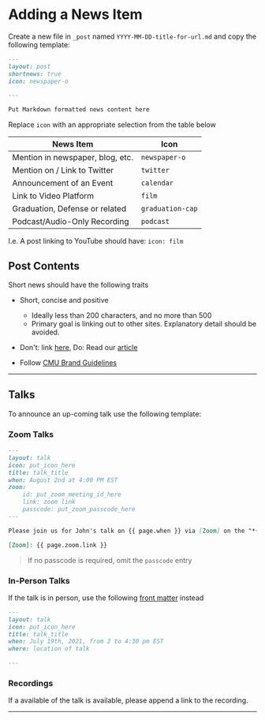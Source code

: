 # Adding a News Item

Create a new file in `_post` named `YYYY-MM-DD-title-for-url.md` and copy the following template:

```markdown
---
layout: post
shortnews: true
icon: newspaper-o

---

Put Markdown formatted news content here
```

Replace `icon` with an appropriate selection from the table below

| News Item                         | Icon              |
|-----------------------------------|-------------------|
| Mention in newspaper, blog, etc.  | `newspaper-o`     |
| Mention on / Link to Twitter      | `twitter`         |
| Announcement of an Event          | `calendar`        |
| Link to Video Platform            | `film`            |
| Graduation, Defense or related    | `graduation-cap`  |
| Podcast/Audio-Only Recording      | `podcast`         |


I.e. A post linking to YouTube should have: `icon: film`

## Post Contents

Short news should have the following traits

- Short, concise and positive
    - Ideally less than 200 characters, and no more than 500
    - Primary goal is linking out to other sites. Explanatory detail should be avoided.

- Don't: link [here](www.example.com), Do: Read our [article](www.example.com)
- Follow [CMU Brand Guidelines](https://www.cmu.edu/brand/brand-guidelines/web.html)

---

## Talks

To announce an up-coming talk use the following template:


### Zoom Talks

```markdown
---
layout: talk
icon: put_icon_here
title: talk_title
when: August 2nd at 4:00 PM EST
zoom:
    id: put_zoom_meeting_id_here
    link: zoom link
    passcode: put_zoom_passcode_here
---

Please join us for John's talk on {{ page.when }} via [Zoom] on the "*{{ page. title }}*"

[Zoom]: {{ page.zoom.link }}

```

> If no passcode is required, omit the `passcode` entry

### In-Person Talks

If the talk is in person, use the following [front matter](https://jekyllrb.com/docs/front-matter/) instead

```markdown
---
layout: talk
icon: put_icon_here
title: talk_title
when: July 19th, 2021, from 2 to 4:30 pm EST
where: location of talk

---
```

### Recordings

If a available of the talk is available, please append a link to the recording.

---
